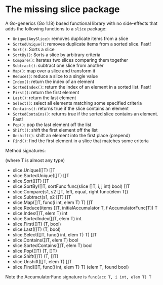 # The missing slice package

A Go-generics (Go 1.18) based functional library with no side-effects that adds the following functions to a `slice` package:

- `Unique(AnySlice)`: removes duplicate items from a slice
- `SortedUnique()`: removes duplicate items from a sorted slice. Fast!
- `Sort()`: Sorts a slice
- `SortBy()`: Sorts a slice by arbitrary criteria
- `Compare()`: Iterates two slices comparing them together
- `Subtract()`: subtract one slice from another
- `Map()`: map over a slice and transform it
- `Reduce()`: reduce a slice to a single value
- `Index()`: return the index of an element
- `SortedIndex()`: return the index of an element in a sorted list. Fast!
- `First()`: return the first element
- `Last()`: return the last element
- `Select()`: select all elements matching some specified criteria
- `Contains()`: returns true if the slice contains an element
- `SortedContains()`: returns true if the sorted slice contains an element. Fast!
- `Pop()`: pop the last element off the list
- `Shift()`: shift the first element off the list
- `Unshift()`: shift an element into the first place (prepend)
- `Find()`: find the first element in a slice that matches some criteria

Method signatures:

(where T is almost any type)

- slice.Unique([]T) []T 
- slice.SortedUnique([]T) []T 
- slice.Sort([]T) []T 
- slice.SortBy([]T, sortFunc func(slice []T, i, j int) bool) []T 
- slice.Compare(s1, s2 []T, left, equal, right func(elem T)) 
- slice.Subtract(s1, s2 []T) []T 
- slice.Map([]T, func(i int, elem T) T) []T 
- slice.Reduce(items []T, initialAccumulator T, f AccumulatorFunc[T]) T 
- slice.Index([]T, elem T) int 
- slice.SortedIndex([]T, elem T) int 
- slice.First([]T) (T, bool) 
- slice.Last([]T) (T, bool) 
- slice.Select([]T, func(i int, elem T) T) []T 
- slice.Contains([]T, elem T) bool 
- slice.SortedContains([]T, elem T) bool 
- slice.Pop([]T) (T, []T) 
- slice.Shift([]T) (T, []T) 
- slice.Unshift([]T, elem T) []T 
- slice.Find([]T, func(i int, elem T) T) (elem T, found bool) 

Note the AccumulatorFunc signature is `func(acc T, i int, elem T) T`
